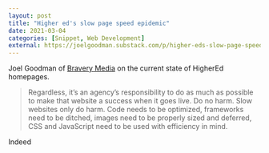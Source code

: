 ```yaml
---
layout: post
title: "Higher ed's slow page speed epidemic"
date: 2021-03-04
categories: [Snippet, Web Development]
external: https://joelgoodman.substack.com/p/higher-eds-slow-page-speed-epidemic
---
```

Joel Goodman of [Bravery Media](https://bravery.co/) on the current state of HigherEd homepages.

> Regardless, it’s an agency’s responsibility to do as much as possible to make that website a success when it goes live. Do no harm. Slow websites only do harm. Code needs to be optimized, frameworks need to be ditched, images need to be properly sized and deferred, CSS and JavaScript need to be used with efficiency in mind.

Indeed
